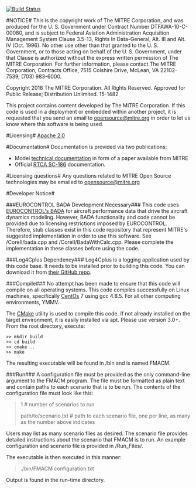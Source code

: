 [![Build Status](https://travis-ci.org/sbowman-mitre/FMACM.svg?branch=master)](https://travis-ci.org/sbowman-mitre/FMACM)#NOTICE#This is the copyright work of The MITRE Corporation, and was producedfor the U. S. Government under Contract Number DTFAWA-10-C-00080, andis subject to Federal Aviation Administration Acquisition ManagementSystem Clause 3.5-13, Rights In Data-General, Alt. III and Alt. IV(Oct. 1996).  No other use other than that granted to the U. S.Government, or to those acting on behalf of the U. S. Government,under that Clause is authorized without the express writtenpermission of The MITRE Corporation. For further information, pleasecontact The MITRE Corporation, Contracts Office, 7515 Colshire Drive,McLean, VA  22102-7539, (703) 983-6000. Copyright 2018 The MITRE Corporation. All Rights Reserved.Approved for Public Release; Distribution Unlimited. 15-1482This project contains content developed by The MITRE Corporation. If this code is used in a deployment or embedded within another project, it is requested that you send an email to opensource@mitre.org in order to let us know where this software is being used. #Licensing#[Apache 2.0](https://github.com/mitre/FMACM/blob/master/LICENSE)#Documentation#Documentation is provided via two publications:- Model [technical documentation](https://www.mitre.org/publications/technical-papers/derivation-of-a-point-mass-aircraft-model-used-for-fast-time) in form of a paper available from MITRE- Official [RTCA SC-186](http://www.rtca.org/content.asp?pl=108&sl=33&contentid=88) documentation.#Licensing questions#Any questions related to MITRE Open Source technologies may be emailed to opensource@mitre.org#Developer Notice####EUROCONTROL BADA Development Necessary###This code uses [EUROCONTROL's BADA](https://eurocontrol.int/services/bada) for aircraft performance data that drive the aircraft dynamics modeling. However, BADA functionality and code cannot be provided due to licensing restrictions imposed by EUROCONTROL. Therefore, stub classes exist in this code repository that represent MITRE's suggested implementation in order to use this software. See /CoreII/bada.cpp and /CoreII/BadaWithCalc.cpp. Please complete the implementation in these classes before using the code.###Log4Cplus Dependency###Log4Cplus is a logging application used by this code base. It needs to be installed prior to building this code. You can download it from [their GitHub repo](https://github.com/log4cplus/log4cplus).###Compile###No attempt has been made to ensure that this code will compile on all operating systems. This code compiles successfully on Linux machines, specifically [CentOs](https://www.centos.org/) 7 using gcc 4.8.5. For all other computing environments, YMMV.The [CMake](https://cmake.org/) utility is used to compile this code. If not already installed on the target environment, it is easily installed via apt. Please use version 3.0+. From the root directory, execute:```>> mkdir build>> cd build>> cmake ..>> make```The resulting executable will be found in /bin and is named FMACM.###Run###A configuration file must be provided as the only command-line argument to the FMACM program. The file must be formatted as plain text and contain paths to each scenario that is to be run. The contents of the configuration file must look like this:> 1 # number of scenarios to run> > path/to/scenario.txt # path to each scenario file, one per line, as many as the number above indicatesUsers may list as many scenario files as desired. The scenario file provides detailed instructions about the scenario that FMACM is to run. An example configuration and scenario file is provided in <root>/Run_Files/.The executable is then executed in this manner:> ./bin/FMACM configuration.txt Output is found in the run-time directory.